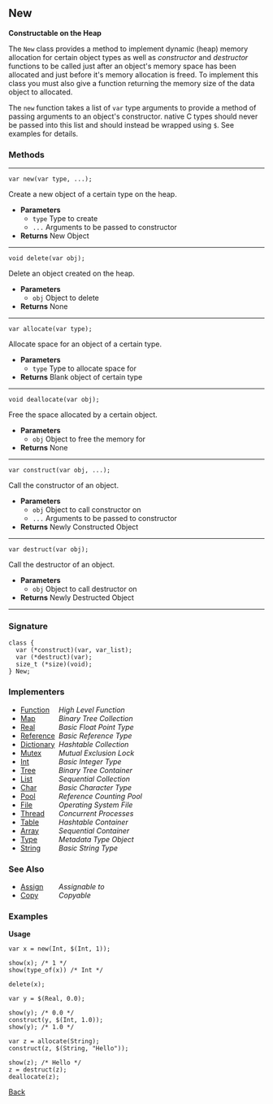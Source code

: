 New
---
__Constructable on the Heap__

The `New` class provides a method to implement dynamic (heap) memory allocation for certain object types as well as _constructor_ and _destructor_ functions to be called just after an object's memory space has been allocated and just before it's memory allocation is freed. To implement this class you must also give a function returning the memory size of the data object to allocated.

The `new` function takes a list of `var` type arguments to provide a method of passing arguments to an object's constructor. native C types should never be passed into this list and should instead be wrapped using `$`. See examples for details.


### Methods

-------------------------------

    var new(var type, ...);

Create a new object of a certain type on the heap.

* __Parameters__
    * `type` Type to create
    * `...` Arguments to be passed to constructor
* __Returns__ New Object

------------------------------- 

    void delete(var obj);

Delete an object created on the heap.

* __Parameters__
    * `obj` Object to delete
* __Returns__ None

------------------------------- 

    var allocate(var type);

Allocate space for an object of a certain type.

* __Parameters__
    * `type` Type to allocate space for
* __Returns__ Blank object of certain type

------------------------------- 

    void deallocate(var obj);

Free the space allocated by a certain object.

* __Parameters__
    * `obj` Object to free the memory for
* __Returns__ None

------------------------------- 

    var construct(var obj, ...);

Call the constructor of an object.

* __Parameters__
    * `obj` Object to call constructor on
    * `...` Arguments to be passed to constructor
* __Returns__ Newly Constructed Object

------------------------------- 

    var destruct(var obj);

Call the destructor of an object.

* __Parameters__
    * `obj` Object to call destructor on
* __Returns__ Newly Destructed Object

------------------------------- 


### Signature


    class {
      var (*construct)(var, var_list);
      var (*destruct)(var);
      size_t (*size)(void);
    } New;
    

### Implementers

* <span style="width:75px; float:left;">[Function](function)</span> _High Level Function_
* <span style="width:75px; float:left;">[Map](map)</span> _Binary Tree Collection_
* <span style="width:75px; float:left;">[Real](real)</span> _Basic Float Point Type_
* <span style="width:75px; float:left;">[Reference](reference)</span> _Basic Reference Type_
* <span style="width:75px; float:left;">[Dictionary](dictionary)</span> _Hashtable Collection_
* <span style="width:75px; float:left;">[Mutex](mutex)</span> _Mutual Exclusion Lock_
* <span style="width:75px; float:left;">[Int](int)</span> _Basic Integer Type_
* <span style="width:75px; float:left;">[Tree](tree)</span> _Binary Tree Container_
* <span style="width:75px; float:left;">[List](list)</span> _Sequential Collection_
* <span style="width:75px; float:left;">[Char](char)</span> _Basic Character Type_
* <span style="width:75px; float:left;">[Pool](pool)</span> _Reference Counting Pool_
* <span style="width:75px; float:left;">[File](file)</span> _Operating System File_
* <span style="width:75px; float:left;">[Thread](thread)</span> _Concurrent Processes_
* <span style="width:75px; float:left;">[Table](table)</span> _Hashtable Container_
* <span style="width:75px; float:left;">[Array](array)</span> _Sequential Container_
* <span style="width:75px; float:left;">[Type](type)</span> _Metadata Type Object_
* <span style="width:75px; float:left;">[String](string)</span> _Basic String Type_


### See Also

* <span style="width:75px; float:left;">[Assign](assign)</span> _Assignable to_
* <span style="width:75px; float:left;">[Copy](copy)</span> _Copyable_


### Examples

__Usage__

    var x = new(Int, $(Int, 1));
    
    show(x); /* 1 */
    show(type_of(x)) /* Int */
    
    delete(x);
    
    var y = $(Real, 0.0);  
    
    show(y); /* 0.0 */
    construct(y, $(Int, 1.0));
    show(y); /* 1.0 */
    
    var z = allocate(String);
    construct(z, $(String, "Hello"));
    
    show(z); /* Hello */
    z = destruct(z);
    deallocate(z);
    

[Back](/documentation)
